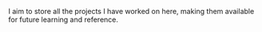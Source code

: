 I aim to store all the projects I have worked on here, making them available for future learning and reference.
